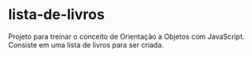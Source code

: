 # lista-de-livros
Projeto para treinar o conceito de Orientação a Objetos com JavaScript. Consiste em uma lista de livros para ser criada.
